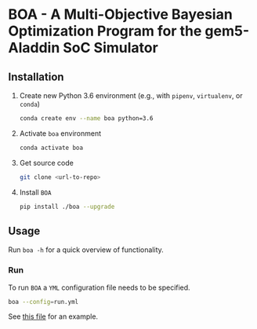 # BOA - A Multi-Objective Bayesian Optimization Program for the gem5-Aladdin SoC Simulator

## Installation

1. Create new Python 3.6 environment (e.g., with `pipenv`, `virtualenv`, or `conda`)

    ```bash
    conda create env --name boa python=3.6
    ```

2. Activate `boa` environment

    ```bash
    conda activate boa
    ```

3. Get source code

    ```bash
    git clone <url-to-repo>
    ```
   
4. Install `BOA`

    ```bash
    pip install ./boa --upgrade
    ```
    
  
## Usage

Run `boa -h` for a quick overview of functionality.

### Run

To run `BOA` a `YML` configuration file needs to be specified. 

```bash
boa --config=run.yml
```

See [this file](resources/config.yml) for an example.


